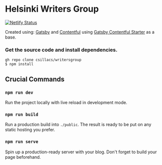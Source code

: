 # Helsinki Writers Group

[![Netlify Status](https://api.netlify.com/api/v1/badges/73f43d73-8994-4f5b-90b1-1df291ac2b89/deploy-status)](https://app.netlify.com/sites/helsinki-writers/deploys)

Created using:
[Gatsby](http://gatsbyjs.com/) 
and [Contentful](https://www.contentful.com)
using [Gatsby Contentful Starter](https://github.com/contentful-userland/gatsby-contentful-starter) as a base.


### Get the source code and install dependencies.

```
gh repo clone csillacs/writersgroup
$ npm install
```





## Crucial Commands

### `npm run dev`

Run the project locally with live reload in development mode.

### `npm run build`

Run a production build into `./public`. The result is ready to be put on any static hosting you prefer.

### `npm run serve`

Spin up a production-ready server with your blog. Don't forget to build your page beforehand.

